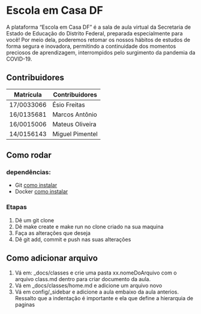 # Escola em Casa DF

A plataforma “Escola em Casa DF” é a sala de aula virtual da Secretaria de Estado de Educação do Distrito Federal, preparada especialmente para você! Por meio dela, poderemos retomar os nossos hábitos de estudos de forma segura e inovadora, permitindo a continuidade dos momentos preciosos de aprendizagem, interrompidos pelo surgimento da pandemia da COVID-19.

## Contribuidores

| Matrícula  | Contribuidores  |
| ---------- | --------------- |
| 17/0033066 | Ésio Freitas    |
| 16/0135681 | Marcos Antônio  |
| 16/0015006 | Mateus Oliveira |
| 14/0156143 | Miguel Pimentel |

## Como rodar

### dependências:

- Git [como instalar](https://git-scm.com/book/en/v2/Getting-Started-Installing-Git)
- Docker [como instalar](https://docs.docker.com/get-docker/)

### Etapas

1. Dê um git clone
2. Dê make create e make run no clone criado na sua maquina
3. Faça as alterações que deseja
4. Dê git add, commit e push nas suas alterações

## Como adicionar arquivo

1.  Vá em: \_docs/classes e crie uma pasta xx.nomeDoArquivo com o arquivo class.md dentro para criar documento da aula.
2.  Vá em \_docs/classes/home.md e adicione um arquivo novo
3.  Vá em config/\_sidebar e adicione a aula embaixo da aula anterios. Ressalto que a indentação é importante e ela que define a hierarquia de paginas
